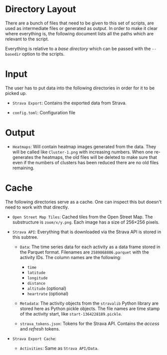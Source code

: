 # Directory Layout

There are a bunch of files that need to be given to this set of scripts, are used as intermediate files or generated as output. In order to make it clear where everything is, the following document lists all the paths which are relevant to the script.

Everything is relative to a *base directory* which can be passed with the `--basedir` option to the scripts.

# Input

The user has to put data into the following directories in order for it to be picked up.

- `Strava Export`: Contains the exported data from Strava.

- `config.toml`: Configuration file

# Output

- `Heatmaps`: Will contain heatmap images generated from the data. They will be called like `Cluster-1.png` with increasing numbers. When one re-generates the heatmaps, the old files will be deleted to make sure that even if the numbers of clusters has been reduced there are no old files remaining.

# Cache

The following directories serve as a cache. One can inspect this but doesn't need to work with that directly.

- `Open Street Map Tiles`: Cached tiles from the Open Street Map. The substructure is `zoom/x/y.png`. Each image has a size of 256×256 pixels.

- `Strava API`: Everything that is downloaded via the Strava API is stored in this subtree.

    - `Data`: The time series data for each activity as a data frame stored in the Parquet format. Filenames are `2589868806.parquet` with the activity IDs. The column names are the following:

        - `time`
        - `latitude`
        - `longitude`
        - `distance`
        - `altitude` (optional)
        - `heartrate` (optional)

    - `Metadata`: The activity objects from the `stravalib` Python library are stored here as Python pickle objects. The file names are time stamp of the activity start, like `start-1364228189.pickle`.

    - `strava_tokens.json`: Tokens for the Strava API. Contains the *access* and *refresh* tokens.

- `Strava Export Cache`:

    - `Activities`: Same as `Strava API/Data`.